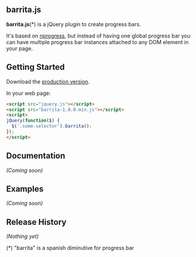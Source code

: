 ## barrita.js

__barrita.js__(*) is a jQuery plugin to create progress bars. 

It's based on [nprogress](https://github.com/rstacruz/nprogress), but instead of having one global progress bar you can have multiple progress bar instances attached to any DOM element in your page.

## Getting Started
Download the [production version][prod].

[prod]: https://raw.github.com/davidfq/barrita.js/master/barrita-1.0.0.min.js

In your web page:

```html
<script src="jquery.js"></script>
<script src="barrita-1.0.0.min.js"></script>
<script>
jQuery(function($) {
  $('.some-selector').barrita();
});
</script>
```

## Documentation
_(Coming soon)_

## Examples
_(Coming soon)_

## Release History
_(Nothing yet)_


(*) "barrita" is a spanish diminutive for progress bar